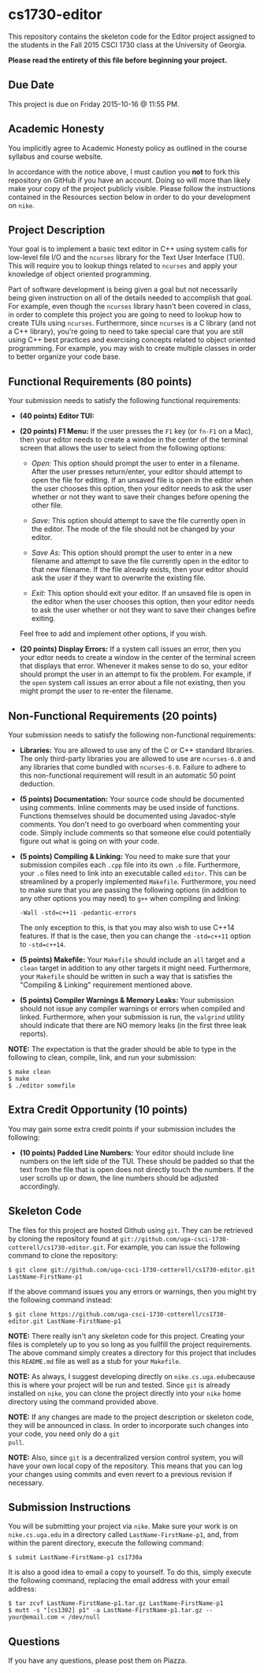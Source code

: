 # cs1730-editor

This repository contains the skeleton code for the Editor project assigned to
the students in the Fall 2015 CSCI 1730 class at the University of Georgia. 

**Please read the entirety of this file before beginning your project.**

## Due Date

This project is due on Friday 2015-10-16 @ 11:55 PM.

## Academic Honesty

You implicitly agree to Academic Honesty policy as outlined in the course 
syllabus and course website.

In accordance with the notice above, I must caution you **not** to fork this
repository on GitHub if you have an account. Doing so will more than likely make
your copy of the project publicly visible. Please follow the instructions 
contained in the Resources section below in order to do your development on
<code>nike</code>.

## Project Description

Your goal is to implement a basic text editor in C++ using system calls for 
low-level file I/O and the <code>ncurses</code> library for the Text User 
Interface (TUI). This will require you to lookup things related to 
<code>ncurses</code> and apply your knowledge of object oriented programming.

Part of software development is being given a goal but not necessarily being 
given instruction on all of the details needed to accomplish that goal. For 
example, even though the <code>ncurses</code> library hasn't been covered in 
class, in order to complete this project you are going to need to lookup how to 
create TUIs using <code>ncurses</code>. Furthermore, since <code>ncurses</code>
is a C library (and not a C++ library), you're going to need to take special
care that you are still using C++ best practices and exercising concepts related
to object oriented programming. For example, you may wish to create multiple
classes in order to better organize your code base.

## Functional Requirements (80 points)

Your submission needs to satisfy the following functional requirements:

 * **(40 points) Editor TUI:**

 * **(20 points) F1 Menu:** If the user presses the <code>F1</code> key (or
   <code>fn-F1</code> on a Mac), then your editor needs to create a windoe in the
   center of the terminal screen that allows the user to select from the 
   following options:

   * *Open:* This option should prompt the user to enter in a filename. After
     the user presses return/enter, your editor should attempt to open the file
     for editing. If an unsaved file is open in the editor when the user chooses
     this option, then your editor needs to ask the user whether or not they
     want to save their changes before opening the other file.

   * *Save:* This option should attempt to save the file currently open in the
     editor. The mode of the file should not be changed by your editor.

   * *Save As:* This option should prompt the user to enter in a new filename
     and attempt to save the file currently open in the editor to that new
     filename. If the file already exists, then your editor should ask the user
     if they want to overwrite the existing file.

   * *Exit:* This option should exit your editor. If an unsaved file is open in 
     the editor when the user chooses this option, then your editor needs to ask
     the user whether or not they want to save their changes befire exiting.

   Feel free to add and implement other options, if you wish.

 * **(20 points) Display Errors:** If a system call issues an error, then you
   your edtor needs to create a window in the center of the terminal screen that
   displays that error. Whenever it makes sense to do so, your editor should 
   prompt the user in an attempt to fix the problem. For example, if the
   <code>open</code> system call issues an error about a file not existing, then
   you might prompt the user to re-enter the filename.

## Non-Functional Requirements (20 points)

Your submission needs to satisfy the following non-functional requirements:

 * **Libraries:** You are allowed to use any of the C or C++ standard libraries.
   The only third-party libraries you are allowed to use are 
   <code>ncurses-6.0</code> and any libraries that come bundled with 
   <code>ncurses-6.0</code>. Failure to adhere to this non-functional requirement
   will result in an automatic 50 point deduction.

 * **(5 points) Documentation:** Your source code should be documented using
   comments. Inline comments may be used inside of functions. Functions 
   themselves should be documented using Javadoc-style comments. You don't need
   to go overboard when commenting your code. Simply include comments so that
   someone else could potentially figure out what is going on with your code.

 * **(5 points) Compiling & Linking:** You need to make sure that your 
   submission compiles each <code>.cpp</code> file into its own <code>.o</code>
   file. Furthermore, your <code>.o</code> files need to link into an
   executable called <code>editor</code>. This can be streamlined by a
   properly implemented <code>Makefile</code>. Furthermore, you need to
   make sure that you are passing the following options (in addition to any
   other options you may need) to <code>g++</code> when compiling and linking:

   ```
   -Wall -std=c++11 -pedantic-errors
   ```

   The only exception to this, is that you may also wish to use C++14 features.
   If that is the case, then you can change the <code>-std=c++11</code> option 
   to <code>-std=c++14</code>.

 * **(5 points) Makefile:** Your <code>Makefile</code> should include an 
   <code>all</code> target and a <code>clean</code> target in addition to any
   other targets it might need. Furthermore, your <code>Makefile</code> should
   be written in such a way that is satisfies the "Compiling & Linking"
   requirement mentioned above.

 * **(5 points) Compiler Warnings & Memory Leaks:** Your submission should not
   issue any compiler warnings or errors when compiled and linked. Furthermore,
   when your submission is run, the <code>valgrind</code> utility should
   indicate that there are NO memory leaks (in the first three leak reports).

**NOTE:** The expectation is that the grader should be able to type in the 
following to clean, compile, link, and run your submission:

```
$ make clean
$ make
$ ./editor somefile
```

## Extra Credit Opportunity (10 points)

You may gain some extra credit points if your submission includes the following:

 * **(10 points) Padded Line Numbers:** Your editor should include line numbers 
   on the left side of the TUI. These should be padded so that the text from the
   file that is open does not directly touch the numbers. If the user scrolls up
   or down, the line numbers should be adjusted accordingly.

## Skeleton Code

The files for this project are hosted Github using <code>git</code>. They can be
retrieved by cloning the repository found at 
<code>git://github.com/uga-csci-1730-cotterell/cs1730-editor.git</code>. 
For example, you can issue the following command to clone the repository:

```
$ git clone git://github.com/uga-csci-1730-cotterell/cs1730-editor.git LastName-FirstName-p1
```

If the above command issues you any errors or warnings, then you might try the
following command instead:

```
$ git clone https://github.com/uga-csci-1730-cotterell/cs1730-editor.git LastName-FirstName-p1
```

**NOTE:** There really isn't any skeleton code for this project. Creating your
files is completely up to you so long as you fullfill the project requirements.
The above command simply creates a directory for this project that includes this
<code>README.md</code> file as well as a stub for your <code>Makefile</code>.

**NOTE:** As always, I suggest developing directly on 
<code>nike.cs.uga.edu</code>because this is where your project will be run and 
tested. Since <code>git</code> is already installed on <code>nike</code>, you 
can clone the project directly into your <code>nike</code> home directory using
the command provided above.

**NOTE:** If any changes are made to the project description or skeleton code, 
they will be announced in class. In order to incorporate such changes into your 
code, you need only do a <code>git pull</code>.

**NOTE:** Also, since <code>git</code> is a decentralized version control 
system, you will have your own local copy of the repository. This means that you
can log your changes using commits and even revert to a previous revision if
necessary.

## Submission Instructions

You will be submitting your project via <code>nike</code>. Make sure your work 
is on <code>nike.cs.uga.edu</code> in a directory called 
<code>LastName-FirstName-p1</code>, and, from within the parent directory, 
execute the following command:

    $ submit LastName-FirstName-p1 cs1730a

It is also a good idea to email a copy to yourself. To do this, simply execute 
the following command, replacing the email address with your email address:

    $ tar zcvf LastName-FirstName-p1.tar.gz LastName-FirstName-p1
    $ mutt -s "[cs1302] p1" -a LastName-FirstName-p1.tar.gz -- your@email.com < /dev/null

## Questions

If you have any questions, please post them on Piazza.

